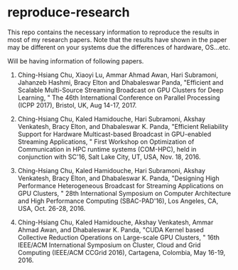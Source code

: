 # reproduce-research
This repo contains the necessary information to reproduce the results in most of my research papers. Note that the results have shown in the paper may be different on your systems due the differences of hardware, OS...etc.

Will be having information of following papers.

1. Ching-Hsiang Chu, Xiaoyi Lu, Ammar Ahmad Awan, Hari Subramoni, Jahanzeb Hashmi, Bracy Elton and Dhabaleswar Panda, "Efficient and Scalable Multi-Source Streaming Broadcast on GPU Clusters for Deep Learning, " The 46th International Conference on Parallel Processing (ICPP 2017), Bristol, UK, Aug 14-17, 2017. 

1. Ching-Hsiang Chu, Kaled Hamidouche, Hari Subramoni, Akshay Venkatesh, Bracy Elton, and Dhabaleswar K. Panda, "Efficient Reliability Support for Hardware Multicast-based Broadcast in GPU-enabled Streaming Applications, " First Workshop on Optimization of Communication in HPC runtime systems (COM-HPC), held in conjunction with SC'16, Salt Lake City, UT, USA, Nov. 18, 2016.

1. Ching-Hsiang Chu, Kaled Hamidouche, Hari Subramoni, Akshay Venkatesh, Bracy Elton, and Dhabaleswar K. Panda, "Designing High Performance Heterogeneous Broadcast for Streaming Applications on GPU Clusters, " 28th International Symposium on Computer Architecture and High Performance Computing (SBAC-PAD'16), Los Angeles, CA, USA, Oct. 26-28, 2016.

1. Ching-Hsiang Chu, Kaled Hamidouche, Akshay Venkatesh, Ammar Ahmad Awan, and Dhabaleswar K. Panda, "CUDA Kernel based Collective Reduction Operations on Large-scale GPU Clusters, " 16th IEEE/ACM International Symposium on Cluster, Cloud and Grid Computing (IEEE/ACM CCGrid 2016), Cartagena, Colombia, May 16-19, 2016.
